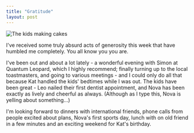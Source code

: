 ```yaml
---
title: "Gratitude"
layout: post
---
```


![The kids making cakes](/assets/images/cakes.png)

I've received some truly absurd acts of generosity this week that have humbled me completely. You all know you you are. 

I've been out and about a lot lately - a wonderful evening with Simon at Quantum Leopard, which I highly recommend; finally turning up to the local toastmasters, and going to various meetings - and I could only do all that because Kat handled the kids' bedtimes while I was out.  The kids have been great - Leo nailed their first dentist appointment, and Nova has been exactly as lively and cheerful as always. (Although as I type this, Nova is yelling about something...) 

I'm looking forward to dinners with international friends, phone calls from people excited about plans, Nova's first sports day, lunch with on old friend in a few minutes and an exciting weekend for Kat's birthday. 



